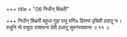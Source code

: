 +++
title = "06 निधीन् बिभ्रती"

+++
निधीन् बिभ्रती बहुधा गुहा वसु मणिx हिरण्यं पृथिवी ददातु नः।  
वसूनि नो वसुदा रासमाना देवी दधातु सुमनस्यमाना ॥ ११ ॥